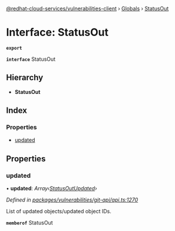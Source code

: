 [@redhat-cloud-services/vulnerabilities-client](../README.md) › [Globals](../globals.md) › [StatusOut](statusout.md)

# Interface: StatusOut

**`export`** 

**`interface`** StatusOut

## Hierarchy

* **StatusOut**

## Index

### Properties

* [updated](statusout.md#updated)

## Properties

###  updated

• **updated**: *Array‹[StatusOutUpdated](statusoutupdated.md)›*

*Defined in [packages/vulnerabilities/git-api/api.ts:1270](https://github.com/RedHatInsights/javascript-clients/blob/master/packages/vulnerabilities/git-api/api.ts#L1270)*

List of updated objects/updated object IDs.

**`memberof`** StatusOut
